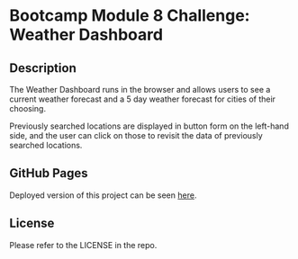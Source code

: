 # Bootcamp Module 8 Challenge: Weather Dashboard

## Description

The Weather Dashboard runs in the browser and allows users to see a current weather forecast and a 5 day weather forecast for cities of their choosing.

Previously searched locations are displayed in button form on the left-hand side, and the user can click on those to revisit the data of previously searched locations.

## GitHub Pages

Deployed version of this project can be seen [here](https://vcdsc.github.io/weather-dashboard/).

## License

Please refer to the LICENSE in the repo.
